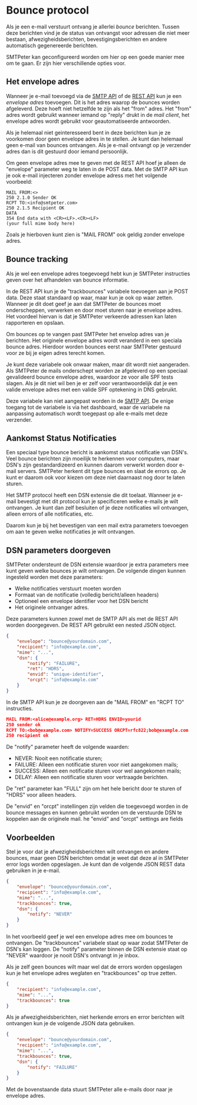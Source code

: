 # Bounce protocol

Als je een e-mail verstuurt ontvang je allerlei *bounce* berichten. 
Tussen deze berichten vind je de status van ontvangst voor adressen 
die niet meer bestaan, afwezigheidsberichten, bevestigingsberichten en 
andere automatisch gegenereerde berichten.

SMTPeter kan geconfigureerd worden om hier op een goede manier mee om te 
gaan. Er zijn hier verschillende opties voor.

## Het envelope adres

Wanneer je e-mail toevoegd via de [SMTP API](smtp-api) of de 
[REST API](rest-send) kun je een *envelope adres* toevoegen. Dit is het 
adres waarop de bounces worden afgeleverd. Deze hoeft niet hetzelfde te 
zijn als het "from" adres. Het "from" adres wordt gebruikt wanneer iemand 
op "reply" drukt in de *mail client*, het envelope adres wordt gebruikt 
voor geautomatiseerde antwoorden.

Als je helemaal niet geinteresseerd bent in deze berichten kun je ze 
voorkomen door geen envelope adres in te stellen. Je kunt dan helemaal 
geen e-mail van bounces ontvangen. Als je e-mail ontvangt op je verzender 
adres dan is dit gestuurd door iemand persoonlijk. 

Om geen envelope adres mee te geven met de REST API hoef je alleen de 
"envelope" parameter weg te laten in de POST data. Met de SMTP API kun 
je ook e-mail injecteren zonder envelope adress met het volgende voorbeeld:

````
MAIL FROM:<>
250 2.1.0 Sender OK
RCPT TO:<info@smtpeter.com>
250 2.1.5 Recipient OK
DATA
354 End data with <CR><LF>.<CR><LF>
(your full mime body here)
````

Zoals je hierboven kunt zien is "MAIL FROM" ook geldig zonder envelope 
adres.

## Bounce tracking

Als je wel een envelope adres toegevoegd hebt kun je SMTPeter 
instructies geven over het afhandelen van bounce informatie.

In de REST API kun je de "trackbounces" variabele toevoegen aan je 
POST data. Deze staat standaard op waar, maar kun je ook op waar zetten. 
Wanneer je dit doet geef je aan dat SMTPeter de bounces moet onderscheppen, 
verwerken en door moet sturen naar je envelope adres. Het voordeel 
hiervan is dat je SMTPeter verkeerde adressen kan laten rapporteren en 
opslaan.

Om bounces op te vangen past SMTPeter het envelop adres van je berichten. 
Het originele envelope adres wordt veranderd in een speciala bounce adres. 
Hierdoor worden bounces eerst naar SMTPeter gestuurd voor ze bij je eigen 
adres terecht komen.

Je kunt deze variabele ook onwaar maken, maar dit wordt niet aangeraden. 
Als SMTPeter de mails onderschept worden ze afgeleverd op een speciaal 
gevalideerd bounce envelope adres, waardoor ze voor alle SPF tests slagen. 
Als je dit niet wil ben je er zelf voor verantwoordelijk dat je een valide 
envelope adres met een valide SPF optekening in DNS gebruikt.

Deze variabele kan niet aangepast worden in de [SMTP API](smtp-api).
De enige toegang tot de variabele is via het dashboard, waar de variabele 
na aanpassing automatisch wordt toegepast op alle e-mails met deze 
verzender.

## Aankomst Status Notificaties

Een speciaal type bounce bericht is aankomst status notificatie van 
DSN's. Veel bounce berichten zijn moeilijk te herkennen voor computers, 
maar DSN's zijn gestandardizeerd en kunnen daarom verwerkt worden door 
e-mail servers. SMTPeter herkent dit type bounces en slaat de errors op. 
Je kunt er daarom ook voor kiezen om deze niet daarnaast nog door te 
laten sturen.

Het SMTP protocol heeft een DSN extensie die dit toelaat. Wanneer je 
e-mail bevestigt met dit protocol kun je specificeren welke e-mails je 
wilt ontvangen. Je kunt dan zelf besluiten of je deze notificaties wil 
ontvangen, alleen errors of alle notificaties, etc.

Daarom kun je bij het bevestigen van een mail extra parameters toevoegen 
om aan te geven welke notificaties je wilt ontvangen.

## DSN parameters doorgeven

SMTPeter ondersteunt de DSN extensie waardoor je extra parameters mee kunt 
geven welke bounces je wilt ontvangen. De volgende dingen kunnen ingesteld 
worden met deze parameters:

- Welke notificaties verstuurt moeten worden
- Formaat van de notificatie (volledig bericht/alleen headers)
- Optioneel een envelope identifier voor het DSN bericht
- Het originele ontvanger adres.

Deze parameters kunnen zowel met de SMTP API als met de REST API worden 
doorgegeven. De REST API gebruikt een nested JSON object.

```json
{
    "envelope": "bounce@yourdomain.com",
    "recipient": "info@example.com",
    "mime": "...",
    "dsn": {
        "notify": "FAILURE",
        "ret": "HDRS",
        "envid": "unique-identifier",
        "orcpt": "info@example.com"
    }
}
```

In de SMTP API kun je ze doorgeven aan de "MAIL FROM" en "RCPT TO" 
instructies.

```json
MAIL FROM:<alice@example.org> RET=HDRS ENVID=yourid
250 sender ok
RCPT TO:<bob@example.com> NOTIFY=SUCCESS ORCPT=rfc822;bob@example.com
250 recipient ok
```

De "notify" parameter heeft de volgende waarden:

* NEVER: Nooit een notificatie sturen;
* FAILURE: Alleen een notificatie sturen voor niet aangekomen mails;
* SUCCESS: Alleen een notificatie sturen voor wel aangekomen mails;
* DELAY: Alleen een notificatie sturen voor vertraagde berichten.

De "ret" parameter kan "FULL" zijn om het hele bericht door te sturen 
of "HDRS" voor alleen headers.

De "envid" en "orcpt" instellingen zijn velden die toegevoegd worden in 
de bounce messages en kunnen gebruikt worden om de verstuurde DSN te koppelen 
aan de originele mail.
he "envid" and "orcpt" settings are fields 

## Voorbeelden 

Stel je voor dat je afwezigheidsberichten wilt ontvangen en andere bounces, 
maar geen DSN berichten omdat je weet dat deze al in SMTPeter error 
logs worden opgeslagen. Je kunt dan de volgende JSON REST data gebruiken in 
je e-mail.

```json
{
    "envelope": "bounce@yourdomain.com",
    "recipient": "info@example.com",
    "mime": "...",
    "trackbounces": true,
    "dsn": {
        "notify": "NEVER"
    }
}
```

In het voorbeeld geef je wel een envelope adres mee om bounces te ontvangen. 
De "trackbounces" variabele staat op waar zodat SMTPeter de DSN's kan loggen.
De "notify" parameter binnen de DSN extensie staat op "NEVER" waardoor je 
nooit DSN's ontvangt in je inbox.

Als je zelf geen bounces wilt maar wel dat de errors worden opgeslagen 
kun je het envelope adres weglaten en "trackbounces" op true zetten.

```json
{
    "recipient": "info@example.com",
    "mime": "...",
    "trackbounces": true
}
```

Als je afwezigheidsberichten, niet herkende errors en error berichten 
wilt ontvangen kun je de volgende JSON data gebruiken.

```json
{
    "envelope": "bounce@yourdomain.com",
    "recipient": "info@example.com",
    "mime": "...",
    "trackbounces": true,
    "dsn": {
        "notify": "FAILURE"
    }
}
```

Met de bovenstaande data stuurt SMTPeter alle e-mails door naar je 
envelope adres.

